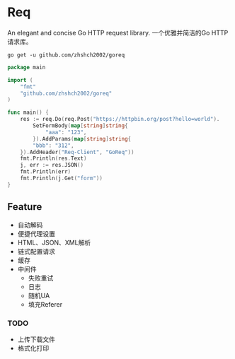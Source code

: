 # Req
An elegant and concise Go HTTP request library.
一个优雅并简洁的Go HTTP请求库。

```shell script
go get -u github.com/zhshch2002/goreq
```

```go
package main

import (
	"fmt"
	"github.com/zhshch2002/goreq"
)

func main() {
	res := req.Do(req.Post("https://httpbin.org/post?hello=world").
		SetFormBody(map[string]string{
			"aaa": "123",
		}).AddParams(map[string]string{
		"bbb": "312",
	}).AddHeader("Req-Client", "GoReq"))
	fmt.Println(res.Text)
	j, err := res.JSON()
	fmt.Println(err)
	fmt.Println(j.Get("form"))
}
```

## Feature
* 自动解码
* 便捷代理设置
* HTML、JSON、XML解析
* 链式配置请求
* 缓存
* 中间件
    * 失败重试
    * 日志
    * 随机UA
    * 填充Referer
### TODO
* 上传下载文件
* 格式化打印